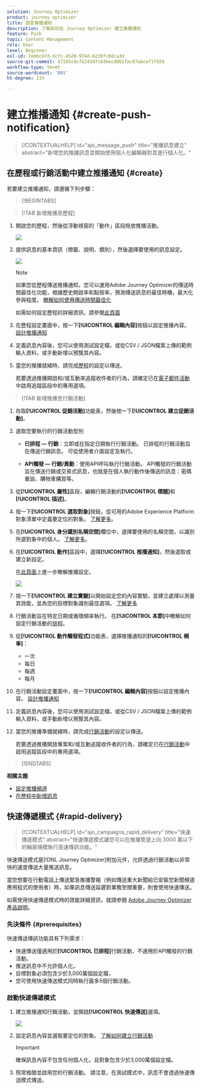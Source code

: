 ```yaml
---
solution: Journey Optimizer
product: journey optimizer
title: 設定推播通知
description: 了解如何在 Journey Optimizer 建立推播通知
feature: Push
topic: Content Management
role: User
level: Beginner
exl-id: 2ebbcd7d-dcfc-4528-974d-6230fc0dca3d
source-git-commit: 47185cdcfb243d7cb3becd861fec87abcef1f929
workflow-type: tm+mt
source-wordcount: '801'
ht-degree: 11%

---
```


# 建立推播通知 {#create-push-notification}

>[!CONTEXTUALHELP]
>id="ajo_message_push"
>title="推播訊息建立"
>abstract="新增您的推播訊息並開始使用個人化編輯器對其進行個人化。"

## 在歷程或行銷活動中建立推播通知 {#create}

若要建立推播通知，請遵循下列步驟：

>[!BEGINTABS]

>[!TAB 新增推播至歷程]

1. 開啟您的歷程，然後從浮動視窗的「動作」區段拖放推播活動。

   ![](assets/push_create_1.png)

1. 提供訊息的基本資訊（標籤、說明、類別），然後選擇要使用的訊息設定。

   ![](assets/push_create_2.png)

   >[!NOTE]
   >
   >如果您從歷程傳送推播通知，您可以運用Adobe Journey Optimizer的傳送時間最佳化功能，根據歷史開啟率和點按率，預測傳送訊息的最佳時機，最大化參與程度。 [瞭解如何使用傳送時間最佳化](../building-journeys/send-time-optimization.md)

   如需如何設定歷程的詳細資訊，請參閱[此頁面](../building-journeys/journey-gs.md)

1. 在歷程設定畫面中，按一下&#x200B;**[!UICONTROL 編輯內容]**&#x200B;按鈕以設定推播內容。 [設計推播通知](design-push.md)

1. 定義訊息內容後，您可以使用測試設定檔，或從CSV / JSON檔案上傳的範例輸入資料，或手動新增以預覽其內容。

1. 當您的推播就緒時，請完成[歷程](../building-journeys/journey-gs.md)的設定以傳送。

   若要透過推播開啟和/或互動來追蹤收件者的行為，請確定已在[電子郵件活動](../building-journeys/journeys-message.md)中啟用追蹤區段中的專用選項。

>[!TAB 新增推播至行銷活動]

1. 存取&#x200B;**[!UICONTROL 促銷活動]**&#x200B;功能表，然後按一下&#x200B;**[!UICONTROL 建立促銷活動]**。

1. 選取您要執行的行銷活動型別

   * **已排程 — 行銷**：立即或在指定日期執行行銷活動。 已排程的行銷活動旨在傳送行銷訊息。 可從使用者介面設定及執行。

   * **API觸發 — 行銷/異動**：使用API呼叫執行行銷活動。 API觸發的行銷活動旨在傳送行銷或交易式訊息，也就是在個人執行動作後傳送的訊息：密碼重設、購物車購買等。

1. 從&#x200B;**[!UICONTROL 屬性]**&#x200B;區段，編輯行銷活動的&#x200B;**[!UICONTROL 標題]**&#x200B;和&#x200B;**[!UICONTROL 描述]**。

1. 按一下&#x200B;**[!UICONTROL 選取對象]**&#x200B;按鈕，從可用的Adobe Experience Platform對象清單中定義要定位的對象。 [了解更多](../audience/about-audiences.md)。

1. 在&#x200B;**[!UICONTROL 身分識別名稱空間]**&#x200B;欄位中，選擇要使用的名稱空間，以識別所選對象中的個人。 [了解更多](../event/about-creating.md#select-the-namespace)。

1. 在&#x200B;**[!UICONTROL 動作]**&#x200B;區段中，選擇&#x200B;**[!UICONTROL 推播通知]**，然後選取或建立新設定。

   在[此頁面](push-configuration.md)上進一步瞭解推播設定。

   ![](assets/push_create_3.png)

1. 按一下&#x200B;**[!UICONTROL 建立實驗]**&#x200B;以開始設定您的內容實驗，並建立處理以測量其效能，並為您的目標對象識別最佳選項。 [了解更多](../content-management/content-experiment.md)

1. 行銷活動旨在特定日期或循環頻率執行。 在&#x200B;**[!UICONTROL 本節]**&#x200B;中瞭解如何設定行銷活動的[排程](../campaigns/create-campaign.md#schedule)。

1. 從&#x200B;**[!UICONTROL 動作觸發程式]**&#x200B;功能表，選擇推播通知的&#x200B;**[!UICONTROL 頻率]**：

   * 一次
   * 每日
   * 每週
   * 每月

1. 在行銷活動設定畫面中，按一下&#x200B;**[!UICONTROL 編輯內容]**&#x200B;按鈕以設定推播內容。 [設計推播通知](design-push.md)

1. 定義訊息內容後，您可以使用測試設定檔，或從CSV / JSON檔案上傳的範例輸入資料，或手動新增以預覽其內容。

1. 當您的推播準備就緒時，請完成[行銷活動](../campaigns/create-campaign.md)的設定以傳送。

   若要透過推播開放專案和/或互動追蹤收件者的行為，請確定已在[行銷活動](../campaigns/create-campaign.md)中啟用追蹤區段中的專用選項。

>[!ENDTABS]

**相關主題**

* [設定推播頻道](push-gs.md)
* [在歷程中新增訊息](../building-journeys/journeys-message.md)

## 快速傳遞模式 {#rapid-delivery}

>[!CONTEXTUALHELP]
>id="ajo_campaigns_rapid_delivery"
>title="快速傳遞模式"
>abstract="快速傳遞模式讓您可以在推播管道上向 3000 萬以下的輪廓規模執行高速傳訊功能。"

快速傳送模式是[!DNL Journey Optimizer]附加元件，允許透過行銷活動以非常快的速度傳送大量推送訊息。

當您想要在行動電話上傳送緊急推播警報（例如傳送重大新聞給已安裝您新聞頻道應用程式的使用者）時，如果訊息傳送延遲對業務至關重要，則會使用快速傳送。

如需使用快速傳遞模式時的效能詳細資訊，就請參閱 [Adobe Journey Optimizer 產品說明](https://helpx.adobe.com/tw/legal/product-descriptions/adobe-journey-optimizer.html)。

### 先決條件 {#prerequisites}

快速傳送傳訊功能具有下列需求：

* 快速傳送僅適用於&#x200B;**[!UICONTROL 已排程]**&#x200B;行銷活動，不適用於API觸發的行銷活動。
* 推送訊息中不允許個人化，
* 目標對象必須包含少於3,000萬個設定檔，
* 您可使用快速傳送模式同時執行最多5個行銷活動。

### 啟動快速傳遞模式

1. 建立推播通知行銷活動，並開啟&#x200B;**[!UICONTROL 快速傳送]**&#x200B;選項。

   ![](assets/create-campaign-burst.png)

1. 設定訊息內容並選取要定位的對象。 [了解如何建立行銷活動](#create)

   >[!IMPORTANT]
   >
   >確保訊息內容不包含任何個人化，且對象包含少於3,000萬個設定檔。

1. 照常檢閱並啟用您的行銷活動。 請注意，在測試模式中，訊息不會透過快速傳送模式傳送。